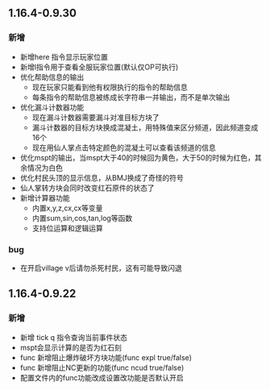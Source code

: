 ## 1.16.4-0.9.30
### 新增
- 新增here 指令显示玩家位置
- 新增l指令用于查看全服玩家位置(默认仅OP可执行)
- 优化帮助信息的输出
  - 现在玩家只能看到他有权限执行的指令的帮助信息
  - 每条指令的帮助信息被练成长字符串一并输出，而不是单次输出
- 优化漏斗计数器功能
  - 现在漏斗计数器需要漏斗对准目标方块了
  - 漏斗计数器的目标方块换成混凝土，用特殊值来区分频道，因此频道变成16个
  - 现在用仙人掌点击特定颜色的混凝土可以查看该频道的信息
- 优化mspt的输出，当mspt大于40的时候回为黄色，大于50的时候为红色，其余情况为白色
- 优化村民头顶的显示信息，从BMJ换成了奇怪的符号
- 仙人掌转方块会同时改变红石原件的状态了
- 新增计算器功能
  - 内置x,y,z,cx,cx等变量
  - 内置sum,sin,cos,tan,log等函数
  - 支持位运算和逻辑运算
  
### bug
 - 在开启village v后请勿杀死村民，这有可能导致闪退


## 1.16.4-0.9.22

### 新增

- 新增 tick q 指令查询当前事件状态
- mspt会显示计算的是否为红石刻
- func 新增阻止爆炸破坏方块功能(func expl true/false)
- func 新增阻止NC更新的功能(func ncud true/false)
- 配置文件内的func功能改成设置改功能是否默认开启